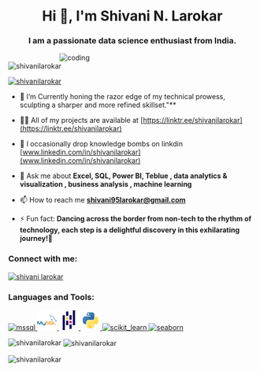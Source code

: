 

<h1 align="center">Hi 👋, I'm Shivani N. Larokar</h1>
<h3 align="center">I am a passionate data science enthusiast from India.</h3>
<img align = "right" alt = "coding" width = "400" src =https://th.bing.com/th/id/OIP.qtQr7xmCuhd26OPEk5cQxQHaE8?w=293&h=196&c=7&r=0&o=5&dpr=1.3&pid=1.7>

<p align="left"> <img src="https://komarev.com/ghpvc/?username=shivanilarokar&label=Profile%20views&color=0e75b6&style=flat" alt="shivanilarokar" /> </p">

<p align="left"> <a href="https://github.com/ryo-ma/github-profile-trophy"><img src="https://github-profile-trophy.vercel.app/?username=shivanilarokar" alt="shivanilarokar" /></a> </p>

- 🔭 I’m Currently honing the razor edge of my technical prowess, sculpting a sharper and more refined skillset."**

- 👨‍💻 All of my projects are available at [https://linktr.ee/shivanilarokar](https://linktr.ee/shivanilarokar)

- 📝 I occasionally drop knowledge bombs on linkdin [www.linkedin.com/in/shivanilarokar](www.linkedin.com/in/shivanilarokar)

- 💬 Ask me about **Excel, SQL, Power BI, Teblue , data analytics & visualization , business analysis , machine learning**

- 📫 How to reach me **shivani95larokar@gmail.com**

- ⚡ Fun fact: **Dancing across the border from non-tech to the rhythm of technology, each step is a delightful discovery in this exhilarating journey!💃**

<h3 align="left">Connect with me:</h3>
<p align="left">
<a href="https://linkedin.com/in/shivani larokar" target="blank"><img align="center" src="https://raw.githubusercontent.com/rahuldkjain/github-profile-readme-generator/master/src/images/icons/Social/linked-in-alt.svg" alt="shivani larokar" height="30" width="40" /></a>
</p>

<h3 align="left">Languages and Tools:</h3>
<p align="left"> <a href="https://www.microsoft.com/en-us/sql-server" target="_blank" rel="noreferrer"> <img src="https://www.svgrepo.com/show/303229/microsoft-sql-server-logo.svg" alt="mssql" width="40" height="40"/> </a> <a href="https://www.mysql.com/" target="_blank" rel="noreferrer"> <img src="https://raw.githubusercontent.com/devicons/devicon/master/icons/mysql/mysql-original-wordmark.svg" alt="mysql" width="40" height="40"/> </a> <a href="https://pandas.pydata.org/" target="_blank" rel="noreferrer"> <img src="https://raw.githubusercontent.com/devicons/devicon/2ae2a900d2f041da66e950e4d48052658d850630/icons/pandas/pandas-original.svg" alt="pandas" width="40" height="40"/> </a> <a href="https://www.python.org" target="_blank" rel="noreferrer"> <img src="https://raw.githubusercontent.com/devicons/devicon/master/icons/python/python-original.svg" alt="python" width="40" height="40"/> </a> <a href="https://scikit-learn.org/" target="_blank" rel="noreferrer"> <img src="https://upload.wikimedia.org/wikipedia/commons/0/05/Scikit_learn_logo_small.svg" alt="scikit_learn" width="40" height="40"/> </a> <a href="https://seaborn.pydata.org/" target="_blank" rel="noreferrer"> <img src="https://seaborn.pydata.org/_images/logo-mark-lightbg.svg" alt="seaborn" width="40" height="40"/> </a> </p>

<p><img align="left" src="https://github-readme-stats.vercel.app/api/top-langs?username=shivanilarokar&show_icons=true&locale=en&layout=compact" alt="shivanilarokar" /></p>

<p>&nbsp;<img align="center" src="https://github-readme-stats.vercel.app/api?username=shivanilarokar&show_icons=true&locale=en" alt="shivanilarokar" /></p>

<p><img align="center" src="https://github-readme-streak-stats.herokuapp.com/?user=shivanilarokar&" alt="shivanilarokar" /></p>
